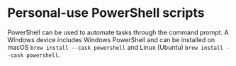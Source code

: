 # Personal-use PowerShell scripts

PowerShell can be used to automate tasks through the command prompt. A Windows device includes Windows PowerShell and can be installed on macOS `brew install --cask powershell` and Linux (Ubuntu) `brew install --cask powershell`. 
